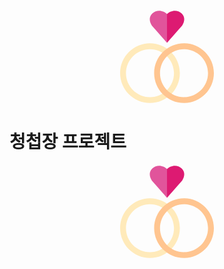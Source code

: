 <p align="center"><svg xmlns="http://www.w3.org/2000/svg" xmlns:xlink="http://www.w3.org/1999/xlink" version="1.1" id="Capa_1" x="0px" y="0px" viewBox="0 0 512 512" style="enable-background:new 0 0 512 512;" xml:space="preserve" class="svg replaced-svg" width="150px" height="150px">
<path style="fill:#E1549B;" d="M256,22.145v157.344l-80.272-91.28c0,0-30.544-39.072-0.712-68.552  C202.176-7.175,240.016,5.097,256,22.145z"></path>
<path style="fill:#DD1A72;" d="M256,22.145v157.344l80.272-91.28c0,0,30.544-39.072,0.712-68.552  C309.824-7.175,271.984,5.097,256,22.145z"></path>
<path style="fill:#FFEABA;" d="M163.104,508.001C73.16,508.001,0,434.833,0,344.897c0-89.928,73.168-163.096,163.104-163.096  c89.928,0,163.096,73.168,163.096,163.096C326.192,434.833,253.032,508.001,163.104,508.001z M163.104,213.809  C90.816,213.809,32,272.609,32,344.897s58.816,131.104,131.104,131.104S294.2,417.185,294.2,344.897  S235.392,213.809,163.104,213.809z"></path>
<path style="fill:#FFC590;" d="M348.896,508.001c-89.928,0-163.096-73.168-163.096-163.104c0-89.928,73.168-163.096,163.096-163.096  C438.832,181.809,512,254.969,512,344.897C512,434.833,438.832,508.001,348.896,508.001z M348.896,213.809  c-72.288,0-131.096,58.808-131.096,131.096s58.808,131.096,131.096,131.096S480,417.185,480,344.897  S421.184,213.809,348.896,213.809z"></path>
</svg></p>

# 청첩장 프로젝트


<p align="center"><svg xmlns="http://www.w3.org/2000/svg" xmlns:xlink="http://www.w3.org/1999/xlink" version="1.1" id="Capa_1" x="0px" y="0px" viewBox="0 0 512 512" style="enable-background:new 0 0 512 512;" xml:space="preserve" class="svg replaced-svg" width="150px" height="150px">
<path style="fill:#E1549B;" d="M256,22.145v157.344l-80.272-91.28c0,0-30.544-39.072-0.712-68.552  C202.176-7.175,240.016,5.097,256,22.145z"></path>
<path style="fill:#DD1A72;" d="M256,22.145v157.344l80.272-91.28c0,0,30.544-39.072,0.712-68.552  C309.824-7.175,271.984,5.097,256,22.145z"></path>
<path style="fill:#FFEABA;" d="M163.104,508.001C73.16,508.001,0,434.833,0,344.897c0-89.928,73.168-163.096,163.104-163.096  c89.928,0,163.096,73.168,163.096,163.096C326.192,434.833,253.032,508.001,163.104,508.001z M163.104,213.809  C90.816,213.809,32,272.609,32,344.897s58.816,131.104,131.104,131.104S294.2,417.185,294.2,344.897  S235.392,213.809,163.104,213.809z"></path>
<path style="fill:#FFC590;" d="M348.896,508.001c-89.928,0-163.096-73.168-163.096-163.104c0-89.928,73.168-163.096,163.096-163.096  C438.832,181.809,512,254.969,512,344.897C512,434.833,438.832,508.001,348.896,508.001z M348.896,213.809  c-72.288,0-131.096,58.808-131.096,131.096s58.808,131.096,131.096,131.096S480,417.185,480,344.897  S421.184,213.809,348.896,213.809z"></path>
</svg></p>


